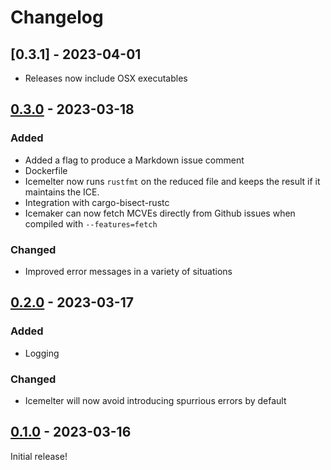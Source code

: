 # Changelog

<!-- https://keepachangelog.com/en/1.0.0/ -->

## [0.3.1] - 2023-04-01

- Releases now include OSX executables

## [0.3.0] - 2023-03-18

### Added

- Added a flag to produce a Markdown issue comment
- Dockerfile
- Icemelter now runs `rustfmt` on the reduced file and keeps the result if it
  maintains the ICE.
- Integration with cargo-bisect-rustc
- Icemaker can now fetch MCVEs directly from Github issues when compiled with
  `--features=fetch`

### Changed

- Improved error messages in a variety of situations

## [0.2.0] - 2023-03-17

### Added

- Logging

### Changed

- Icemelter will now avoid introducing spurrious errors by default

## [0.1.0] - 2023-03-16

Initial release!

[0.1.0]: https://github.com/langston-barrett/icemelter/releases/tag/v0.1.0
[0.2.0]: https://github.com/langston-barrett/icemelter/releases/tag/v0.2.0
[0.3.0]: https://github.com/langston-barrett/icemelter/releases/tag/v0.3.0
